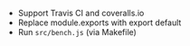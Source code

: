 - Support Travis CI and coveralls.io
- Replace module.exports with export default
- Run `src/bench.js` (via Makefile)
